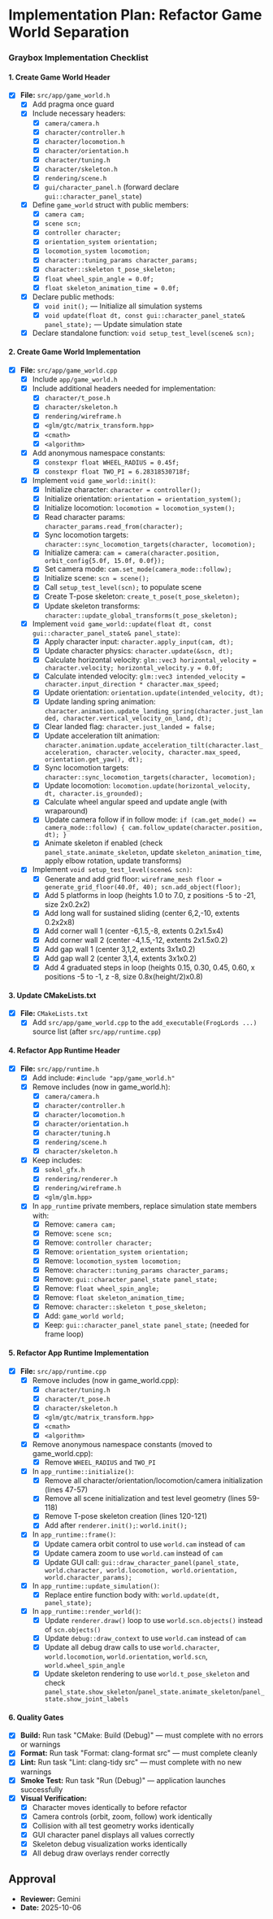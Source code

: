# Implementation Plan: Refactor Game World Separation

### Graybox Implementation Checklist

#### 1. Create Game World Header

- [x] **File:** `src/app/game_world.h`
    - [x] Add pragma once guard
    - [x] Include necessary headers:
        - [x] `camera/camera.h`
        - [x] `character/controller.h`
        - [x] `character/locomotion.h`
        - [x] `character/orientation.h`
        - [x] `character/tuning.h`
        - [x] `character/skeleton.h`
        - [x] `rendering/scene.h`
        - [x] `gui/character_panel.h` (forward declare `gui::character_panel_state`)
    - [x] Define `game_world` struct with public members:
        - [x] `camera cam;`
        - [x] `scene scn;`
        - [x] `controller character;`
        - [x] `orientation_system orientation;`
        - [x] `locomotion_system locomotion;`
        - [x] `character::tuning_params character_params;`
        - [x] `character::skeleton t_pose_skeleton;`
        - [x] `float wheel_spin_angle = 0.0f;`
        - [x] `float skeleton_animation_time = 0.0f;`
    - [x] Declare public methods:
        - [x] `void init();` — Initialize all simulation systems
        - [x] `void update(float dt, const gui::character_panel_state& panel_state);` — Update simulation state
    - [x] Declare standalone function: `void setup_test_level(scene& scn);`

#### 2. Create Game World Implementation

- [x] **File:** `src/app/game_world.cpp`
    - [x] Include `app/game_world.h`
    - [x] Include additional headers needed for implementation:
        - [x] `character/t_pose.h`
        - [x] `character/skeleton.h`
        - [x] `rendering/wireframe.h`
        - [x] `<glm/gtc/matrix_transform.hpp>`
        - [x] `<cmath>`
        - [x] `<algorithm>`
    - [x] Add anonymous namespace constants:
        - [x] `constexpr float WHEEL_RADIUS = 0.45f;`
        - [x] `constexpr float TWO_PI = 6.28318530718f;`
    - [x] Implement `void game_world::init()`:
        - [x] Initialize character: `character = controller();`
        - [x] Initialize orientation: `orientation = orientation_system();`
        - [x] Initialize locomotion: `locomotion = locomotion_system();`
        - [x] Read character params: `character_params.read_from(character);`
        - [x] Sync locomotion targets: `character::sync_locomotion_targets(character, locomotion);`
        - [x] Initialize camera: `cam = camera(character.position, orbit_config{5.0f, 15.0f, 0.0f});`
        - [x] Set camera mode: `cam.set_mode(camera_mode::follow);`
        - [x] Initialize scene: `scn = scene();`
        - [x] Call `setup_test_level(scn);` to populate scene
        - [x] Create T-pose skeleton: `create_t_pose(t_pose_skeleton);`
        - [x] Update skeleton transforms: `character::update_global_transforms(t_pose_skeleton);`
    - [x] Implement `void game_world::update(float dt, const gui::character_panel_state& panel_state)`:
        - [x] Apply character input: `character.apply_input(cam, dt);`
        - [x] Update character physics: `character.update(&scn, dt);`
        - [x] Calculate horizontal velocity: `glm::vec3 horizontal_velocity = character.velocity; horizontal_velocity.y = 0.0f;`
        - [x] Calculate intended velocity: `glm::vec3 intended_velocity = character.input_direction * character.max_speed;`
        - [x] Update orientation: `orientation.update(intended_velocity, dt);`
        - [x] Update landing spring animation: `character.animation.update_landing_spring(character.just_landed, character.vertical_velocity_on_land, dt);`
        - [x] Clear landed flag: `character.just_landed = false;`
        - [x] Update acceleration tilt animation: `character.animation.update_acceleration_tilt(character.last_acceleration, character.velocity, character.max_speed, orientation.get_yaw(), dt);`
        - [x] Sync locomotion targets: `character::sync_locomotion_targets(character, locomotion);`
        - [x] Update locomotion: `locomotion.update(horizontal_velocity, dt, character.is_grounded);`
        - [x] Calculate wheel angular speed and update angle (with wraparound)
        - [x] Update camera follow if in follow mode: `if (cam.get_mode() == camera_mode::follow) { cam.follow_update(character.position, dt); }`
        - [x] Animate skeleton if enabled (check `panel_state.animate_skeleton`, update `skeleton_animation_time`, apply elbow rotation, update transforms)
    - [x] Implement `void setup_test_level(scene& scn)`:
        - [x] Generate and add grid floor: `wireframe_mesh floor = generate_grid_floor(40.0f, 40); scn.add_object(floor);`
        - [x] Add 5 platforms in loop (heights 1.0 to 7.0, z positions -5 to -21, size 2x0.2x2)
        - [x] Add long wall for sustained sliding (center 6,2,-10, extents 0.2x2x8)
        - [x] Add corner wall 1 (center -6,1.5,-8, extents 0.2x1.5x4)
        - [x] Add corner wall 2 (center -4,1.5,-12, extents 2x1.5x0.2)
        - [x] Add gap wall 1 (center 3,1,2, extents 3x1x0.2)
        - [x] Add gap wall 2 (center 3,1,4, extents 3x1x0.2)
        - [x] Add 4 graduated steps in loop (heights 0.15, 0.30, 0.45, 0.60, x positions -5 to -1, z -8, size 0.8x(height/2)x0.8)

#### 3. Update CMakeLists.txt

- [x] **File:** `CMakeLists.txt`
    - [x] Add `src/app/game_world.cpp` to the `add_executable(FrogLords ...)` source list (after `src/app/runtime.cpp`)

#### 4. Refactor App Runtime Header

- [x] **File:** `src/app/runtime.h`
    - [x] Add include: `#include "app/game_world.h"`
    - [x] Remove includes (now in game_world.h):
        - [x] `camera/camera.h`
        - [x] `character/controller.h`
        - [x] `character/locomotion.h`
        - [x] `character/orientation.h`
        - [x] `character/tuning.h`
        - [x] `rendering/scene.h`
        - [x] `character/skeleton.h`
    - [x] Keep includes:
        - [x] `sokol_gfx.h`
        - [x] `rendering/renderer.h`
        - [x] `rendering/wireframe.h`
        - [x] `<glm/glm.hpp>`
    - [x] In `app_runtime` private members, replace simulation state members with:
        - [x] Remove: `camera cam;`
        - [x] Remove: `scene scn;`
        - [x] Remove: `controller character;`
        - [x] Remove: `orientation_system orientation;`
        - [x] Remove: `locomotion_system locomotion;`
        - [x] Remove: `character::tuning_params character_params;`
        - [x] Remove: `gui::character_panel_state panel_state;`
        - [x] Remove: `float wheel_spin_angle;`
        - [x] Remove: `float skeleton_animation_time;`
        - [x] Remove: `character::skeleton t_pose_skeleton;`
        - [x] Add: `game_world world;`
        - [x] Keep: `gui::character_panel_state panel_state;` (needed for frame loop)

#### 5. Refactor App Runtime Implementation

- [x] **File:** `src/app/runtime.cpp`
    - [x] Remove includes (now in game_world.cpp):
        - [x] `character/tuning.h`
        - [x] `character/t_pose.h`
        - [x] `character/skeleton.h`
        - [x] `<glm/gtc/matrix_transform.hpp>`
        - [x] `<cmath>`
        - [x] `<algorithm>`
    - [x] Remove anonymous namespace constants (moved to game_world.cpp):
        - [x] Remove `WHEEL_RADIUS` and `TWO_PI`
    - [x] In `app_runtime::initialize()`:
        - [x] Remove all character/orientation/locomotion/camera initialization (lines 47-57)
        - [x] Remove all scene initialization and test level geometry (lines 59-118)
        - [x] Remove T-pose skeleton creation (lines 120-121)
        - [x] Add after `renderer.init();`: `world.init();`
    - [x] In `app_runtime::frame()`:
        - [x] Update camera orbit control to use `world.cam` instead of `cam`
        - [x] Update camera zoom to use `world.cam` instead of `cam`
        - [x] Update GUI call: `gui::draw_character_panel(panel_state, world.character, world.locomotion, world.orientation, world.character_params);`
    - [x] In `app_runtime::update_simulation()`:
        - [x] Replace entire function body with: `world.update(dt, panel_state);`
    - [x] In `app_runtime::render_world()`:
        - [x] Update `renderer.draw()` loop to use `world.scn.objects()` instead of `scn.objects()`
        - [x] Update `debug::draw_context` to use `world.cam` instead of `cam`
        - [x] Update all debug draw calls to use `world.character`, `world.locomotion`, `world.orientation`, `world.scn`, `world.wheel_spin_angle`
        - [x] Update skeleton rendering to use `world.t_pose_skeleton` and check `panel_state.show_skeleton`/`panel_state.animate_skeleton`/`panel_state.show_joint_labels`

#### 6. Quality Gates

- [x] **Build:** Run task "CMake: Build (Debug)" — must complete with no errors or warnings
- [x] **Format:** Run task "Format: clang-format src" — must complete cleanly
- [x] **Lint:** Run task "Lint: clang-tidy src" — must complete with no new warnings
- [x] **Smoke Test:** Run task "Run (Debug)" — application launches successfully
- [x] **Visual Verification:** 
    - [x] Character moves identically to before refactor
    - [x] Camera controls (orbit, zoom, follow) work identically
    - [x] Collision with all test geometry works identically
    - [x] GUI character panel displays all values correctly
    - [x] Skeleton debug visualization works identically
    - [x] All debug draw overlays render correctly

## Approval

- **Reviewer:** Gemini
- **Date:** 2025-10-06